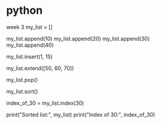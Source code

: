 # python
week 3
my_list = []

my_list.append(10)
my_list.append(20)
my_list.append(30)
my_list.append(40)

my_list.insert(1, 15)

my_list.extend([50, 60, 70])

my_list.pop()

my_list.sort()

index_of_30 = my_list.index(30)

print("Sorted list:", my_list)
print("Index of 30:", index_of_30)
